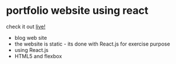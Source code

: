 # portfolio website using react

check it out [live!](https://birukyemane.github.io/blog-react/)


 * blog web site
 * the website is static - its done with React.js for exercise purpose
 * using React.js
 * HTML5 and flexbox 

